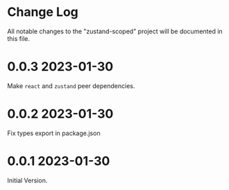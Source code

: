 # Change Log

All notable changes to the "zustand-scoped" project will be documented in this file.

# 0.0.3 2023-01-30

Make `react` and `zustand` peer dependencies.

# 0.0.2 2023-01-30

Fix types export in package.json

# 0.0.1 2023-01-30

Initial Version.
